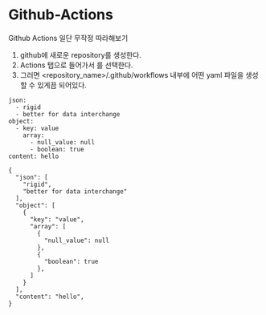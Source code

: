 # Github-Actions

Github Actions 일단 무작정 따라해보기 
1. github에 새로운 repository를 생성한다.
2. Actions 탭으로 들어가서 <set up a workflow yourself>를 선택한다.
3. 그러면 <repository_name>/.github/workflows 내부에 어떤 yaml 파일을 생성할 수 있게끔 되어있다.

```
json: 
  - rigid
  - better for data interchange
object: 
  - key: value
    array:
      - null_value: null
      - boolean: true
content: hello  
```
  
```
{
  "json": [
    "rigid",
    "better for data interchange"
  ],
  "object": [
    {
      "key": "value",
      "array": [
        {
          "null_value": null
        },
        {
          "boolean": true
        },
      ]
    }
  ],
  "content": "hello",
}
```
